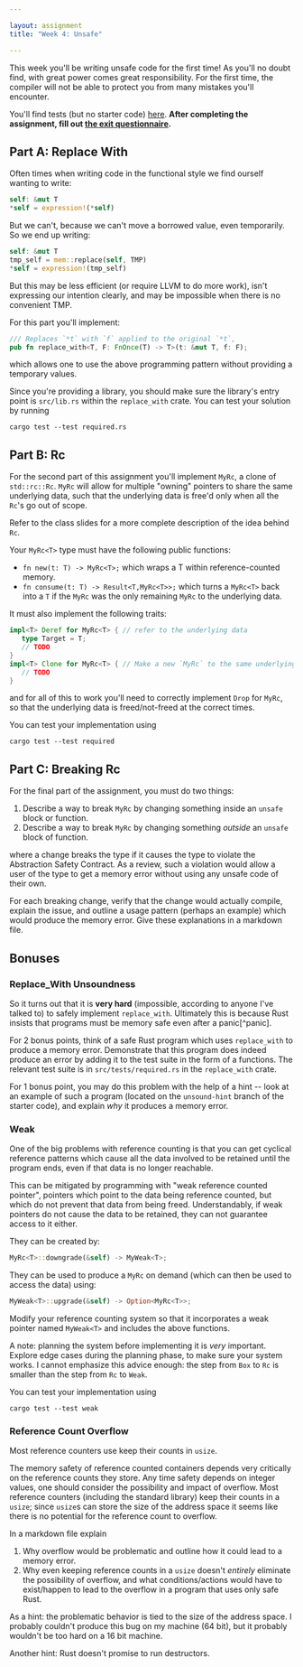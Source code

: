 ```yaml
---

layout: assignment
title: "Week 4: Unsafe"

---
```


This week you'll be writing unsafe code for the first time! As you'll no doubt
find, with great power comes great responsibility. For the first time, the
compiler will not be able to protect you from many mistakes you'll encounter.

You'll find tests (but no starter code) [here][starter]. **After completing the
assignment, fill out [the exit questionnaire][survey].**

## Part A: Replace With

Often times when writing code in the functional style we find ourself wanting
to write:

```rust
self: &mut T
*self = expression!(*self)
```

But we can't, because we can't move a borrowed value, even temporarily. So we
end up writing:

```rust
self: &mut T
tmp_self = mem::replace(self, TMP)
*self = expression!(tmp_self)
```

But this may be less efficient (or require LLVM to do more work), isn't
expressing our intention clearly, and may be impossible when there is no
convenient TMP.

For this part you'll implement:

```rust
/// Replaces `*t` with `f` applied to the original `*t`,
pub fn replace_with<T, F: FnOnce(T) -> T>(t: &mut T, f: F);
```

which allows one to use the above programming pattern without providing a
temporary values.

Since you're providing a library, you should make sure the library's entry point
is `src/lib.rs` within the `replace_with` crate. You can test your solution by running

```
cargo test --test required.rs
```

## Part B: Rc

For the second part of this assignment you'll implement `MyRc`, a clone of
`std::rc::Rc`. `MyRc` will allow for multiple "owning" pointers to share the
same underlying data, such that the underlying data is free'd only when all the
`Rc`'s go out of scope.

Refer to the class slides for a more complete description of the idea behind
`Rc`.

Your `MyRc<T>` type must have the following public functions:

   * `fn new(t: T) -> MyRc<T>;` which wraps a T within reference-counted memory.
   * `fn consume(t: T) -> Result<T,MyRc<T>>;` which turns a `MyRc<T>` back into
     a `T` if the `MyRc` was the only remaining `MyRc` to the underlying data.

It must also implement the following traits:

```rust
impl<T> Deref for MyRc<T> { // refer to the underlying data
   type Target = T;
   // TODO
}
impl<T> Clone for MyRc<T> { // Make a new `MyRc` to the same underlying data
   // TODO
}
```

and for all of this to work you'll need to correctly implement `Drop` for
`MyRc`, so that the underlying data is freed/not-freed at the correct times.

You can test your implementation using

```
cargo test --test required
```

## Part C: Breaking Rc

For the final part of the assignment, you must do two things:

   1. Describe a way to break `MyRc` by changing something inside an `unsafe`
      block or function.
   2. Describe a way to break `MyRc` by changing something _outside_ an `unsafe`
      block of function.

where a change breaks the type if it causes the type to violate the Abstraction
Safety Contract. As a review, such a violation would allow a user of the type to
get a memory error without using any unsafe code of their own.

For each breaking change, verify that the change would actually compile, explain
the issue, and outline a usage pattern (perhaps an example) which would produce
the memory error. Give these explanations in a markdown file.

## Bonuses

### Replace_With Unsoundness

So it turns out that it is **very hard** (impossible, according to anyone I've
talked to) to safely implement `replace_with`. Ultimately this is because Rust
insists that programs must be memory safe even after a panic[^panic].

For 2 bonus points, think of a safe Rust program which uses `replace_with` to
produce a memory error. Demonstrate that this program does indeed produce an
error by adding it to the test suite in the form of a functions. The relevant
test suite is in `src/tests/required.rs` in the `replace_with` crate.

For 1 bonus point, you may do this problem with the help of a hint -- look at an
example of such a program (located on the `unsound-hint` branch of the starter
code), and explain _why_ it produces a memory error.

### Weak<T>

One of the big problems with reference counting is that you can get cyclical
reference patterns which cause all the data involved to be retained until the
program ends, even if that data is no longer reachable.

This can be mitigated by programming with "weak reference counted pointer",
pointers which point to the data being reference counted, but which do not
prevent that data from being freed. Understandably, if weak pointers do not
cause the data to be retained, they can not guarantee access to it either.

They can be created by:

```rust
MyRc<T>::downgrade(&self) -> MyWeak<T>;
```

They can be used to produce a `MyRc` on demand (which can then be used to access
the data) using:

```rust
MyWeak<T>::upgrade(&self) -> Option<MyRc<T>>;
```

Modify your reference counting system so that it incorporates a weak pointer
named `MyWeak<T>` and includes the above functions.

A note: planning the system before implementing it is _very_ important. Explore
edge cases during the planning phase, to make sure your system works. I cannot
emphasize this advice enough: the step from `Box` to `Rc` is smaller than the
step from `Rc` to `Weak`.

You can test your implementation using

```
cargo test --test weak
```

### Reference Count Overflow

Most reference counters use keep their counts in `usize`.

The memory safety of reference counted containers depends very critically on the
reference counts they store. Any time safety depends on integer values, one
should consider the possibility and impact of overflow. Most reference counters
(including the standard library) keep their counts in a `usize`; since `usize`s
can store the size of the address space it seems like there is no potential for
the reference count to overflow.

In a markdown file explain

   1. Why overflow would be problematic and outline how it could lead to a
      memory error.
   2. Why even keeping reference counts in a `usize` doesn't _entirely_
      eliminate the possibility of overflow, and what conditions/actions would
      have to exist/happen to lead to the overflow in a program that uses only
      safe Rust.

As a hint: the problematic behavior is tied to the size of the address space. I
probably couldn't produce this bug on my machine (64 bit), but it probably
wouldn't be too hard on a 16 bit machine.

Another hint: Rust doesn't promise to run destructors.

[starter]: https://github.com/hmc-memsafe-2016f/wk4-starter.git
[survey]: https://docs.google.com/forms/d/e/1FAIpQLScuTNb3CK1gUH4ejN6bTadDm5XVqOVbHyrL19Cl1y1-kwiK1g/viewform
